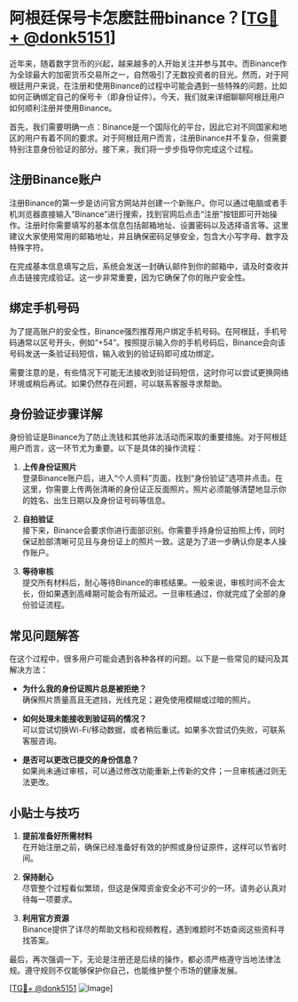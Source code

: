 # 阿根廷保号卡怎麽註冊binance？[[TG💪+ @donk5151](https://t.me/s/donk5151)]

近年来，随着数字货币的兴起，越来越多的人开始关注并参与其中。而Binance作为全球最大的加密货币交易所之一，自然吸引了无数投资者的目光。然而，对于阿根廷用户来说，在注册和使用Binance的过程中可能会遇到一些特殊的问题，比如如何正确绑定自己的保号卡（即身份证件）。今天，我们就来详细聊聊阿根廷用户如何顺利注册并使用Binance。

首先，我们需要明确一点：Binance是一个国际化的平台，因此它对不同国家和地区的用户有着不同的要求。对于阿根廷用户而言，注册Binance并不复杂，但需要特别注意身份验证的部分。接下来，我们将一步步指导你完成这个过程。

## 注册Binance账户

注册Binance的第一步是访问官方网站并创建一个新账户。你可以通过电脑或者手机浏览器直接输入“Binance”进行搜索，找到官网后点击“注册”按钮即可开始操作。注册时你需要填写的基本信息包括邮箱地址、设置密码以及选择语言等。这里建议大家使用常用的邮箱地址，并且确保密码足够安全，包含大小写字母、数字及特殊字符。

在完成基本信息填写之后，系统会发送一封确认邮件到你的邮箱中，请及时查收并点击链接完成验证。这一步非常重要，因为它确保了你的账户安全性。

## 绑定手机号码

为了提高账户的安全性，Binance强烈推荐用户绑定手机号码。在阿根廷，手机号码通常以区号开头，例如“+54”。按照提示输入你的手机号码后，Binance会向该号码发送一条验证码短信，输入收到的验证码即可成功绑定。

需要注意的是，有些情况下可能无法接收到验证码短信，这时你可以尝试更换网络环境或稍后再试。如果仍然存在问题，可以联系客服寻求帮助。

## 身份验证步骤详解

身份验证是Binance为了防止洗钱和其他非法活动而采取的重要措施。对于阿根廷用户而言，这一环节尤为重要。以下是具体的操作流程：

1. **上传身份证照片**  
   登录Binance账户后，进入“个人资料”页面，找到“身份验证”选项并点击。在这里，你需要上传两张清晰的身份证正反面照片。照片必须能够清楚地显示你的姓名、出生日期以及身份证号码等信息。

2. **自拍验证**  
   接下来，Binance会要求你进行面部识别。你需要手持身份证拍照上传，同时保证脸部清晰可见且与身份证上的照片一致。这是为了进一步确认你是本人操作账户。

3. **等待审核**  
   提交所有材料后，耐心等待Binance的审核结果。一般来说，审核时间不会太长，但如果遇到高峰期可能会有所延迟。一旦审核通过，你就完成了全部的身份验证流程。

## 常见问题解答

在这个过程中，很多用户可能会遇到各种各样的问题。以下是一些常见的疑问及其解决方法：

- **为什么我的身份证照片总是被拒绝？**  
  确保照片质量高且无遮挡，光线充足；避免使用模糊或过暗的照片。

- **如何处理未能接收到验证码的情况？**  
  可以尝试切换Wi-Fi/移动数据，或者稍后重试。如果多次尝试仍失败，可联系客服咨询。

- **是否可以更改已提交的身份信息？**  
  如果尚未通过审核，可以通过修改功能重新上传新的文件；一旦审核通过则无法更改。

## 小贴士与技巧

1. **提前准备好所需材料**  
   在开始注册之前，确保已经准备好有效的护照或身份证原件，这样可以节省时间。

2. **保持耐心**  
   尽管整个过程看似繁琐，但这是保障资金安全必不可少的一环。请务必认真对待每一项要求。

3. **利用官方资源**  
   Binance提供了详尽的帮助文档和视频教程，遇到难题时不妨查阅这些资料寻找答案。

最后，再次强调一下，无论是注册还是后续的操作，都必须严格遵守当地法律法规。遵守规则不仅能够保护你自己，也能维护整个市场的健康发展。

[[TG💪+ @donk5151](https://t.me/s/donk5151) ![Image](https://i.postimg.cc/rwNCRYN7/Snipaste-2025-04-30-17-27-05.png)]
